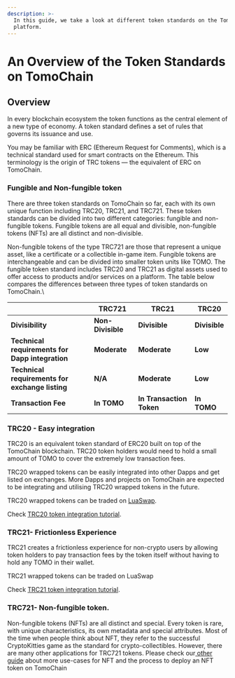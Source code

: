 ```yaml
---
description: >-
  In this guide, we take a look at different token standards on the TomoChain
  platform.
---
```


# An Overview of the Token Standards on TomoChain

## **Overview**

In every blockchain ecosystem the token functions as the central element of a new type of economy. A token standard defines a set of rules that governs its issuance and use.

You may be familiar with ERC (Ethereum Request for Comments), which is a technical standard used for smart contracts on the Ethereum. This terminology is the origin of TRC tokens — the equivalent of ERC on TomoChain.

### **Fungible and Non-fungible token**

There are three token standards on TomoChain so far, each with its own unique function including TRC20, TRC21, and TRC721. These token standards can be divided into two different categories: fungible and non-fungible tokens. Fungible tokens are all equal and divisible, non-fungible tokens (NFTs) are all distinct and non-divisible.

Non-fungible tokens of the type TRC721 are those that represent a unique asset, like a certificate or a collectible in-game item. Fungible tokens are interchangeable and can be divided into smaller token units like TOMO. The fungible token standard includes TRC20 and TRC21 as digital assets used to offer access to products and/or services on a platform. The table below compares the differences between three types of token standards on TomoChain.\


|                                                 | **TRC721**        | **TRC21**                | **TRC20**     |
| ----------------------------------------------- | ----------------- | ------------------------ | ------------- |
| **Divisibility**                                | **Non-Divisible** | **Divisible**            | **Divisible** |
| **Technical requirements for Dapp integration** | **Moderate**      | **Moderate**             | **Low**       |
| **Technical requirements for exchange listing** | **N/A**           | **Moderate**             | **Low**       |
| **Transaction Fee**                             | **In TOMO**       | **In Transaction Token** | **In TOMO**   |

### **TRC20 - Easy integration**

TRC20 is an equivalent token standard of ERC20 built on top of the TomoChain blockchain. TRC20 token holders would need to hold a small amount of TOMO to cover the extremely low transaction fees.&#x20;

TRC20 wrapped tokens can be easily integrated into other Dapps and get listed on exchanges. More Dapps and projects on TomoChain are expected to be integrating and utilising TRC20 wrapped tokens in the future.

TRC20 wrapped tokens can be traded on [LuaSwap](https://luaswap.org/).&#x20;

Check [TRC20 token integration tutorial](https://docs.tomochain.com/developer-guide/integration/trc20-exchange-wallet-integration).&#x20;

### **TRC21- Frictionless Experience**

TRC21 creates a frictionless experience for non-crypto users by allowing token holders to pay transaction fees by the token itself without having to hold any TOMO in their wallet.&#x20;

TRC21 wrapped tokens can be traded on LuaSwap

Check [TRC21 token integration tutorial](https://docs.tomochain.com/developer-guide/integration/trc21-exchange-wallet-integration).&#x20;

### **TRC721- Non-fungible token.**

Non-fungible tokens (NFTs) are all distinct and special. Every token is rare, with unique characteristics, its own metadata and special attributes. Most of the time when people think about NFT, they refer to the successful CryptoKitties game as the standard for crypto-collectibles. However, there are many other applications for TRC721 tokens. Please check our[ other guide](https://medium.com/tomochain/how-to-deploy-nft-tokens-on-tomochain-fe476a68594d) about more use-cases for NFT and the process to deploy an NFT token on TomoChain
